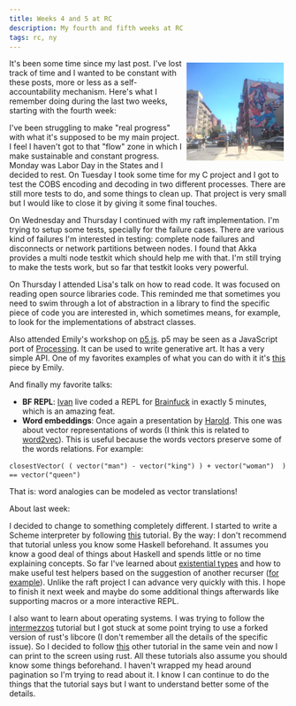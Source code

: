 ```yaml
---
title: Weeks 4 and 5 at RC
description: My fourth and fifth weeks at RC
tags: rc, ny
---
```


<img src="/images/rc-w45-1.jpg" style="float: right; padding: 0.5em; width: 35%">

It's been some time since my last post. I've lost track of time and I wanted to be constant with these posts, more or less as a self-accountability mechanism. Here's what I remember doing during the last two weeks, starting with the fourth week:

I've been struggling to make "real progress" with what it's supposed to be my main project. I feel I haven't got to that "flow" zone in which I make sustainable and constant progress. Monday was Labor Day in the States and I decided to rest. On Tuesday I took some time for my C project and I got to test the COBS encoding and decoding in two different processes. There are still more tests to do, and some things to clean up. That project is very small but I would like to close it by giving it some final touches. 

On Wednesday and Thursday I continued with my raft implementation. I'm trying to setup some tests, specially for the failure cases. There are various kind of failures I'm interested in testing: complete node failures and disconnects or network partitions between nodes. I found that Akka provides a multi node testkit which should help me with that. I'm still trying to make the tests work, but so far that testkit looks very powerful. 

On Thursday I attended Lisa's talk on how to read code. It was focused on reading open source libraries code. This reminded me that sometimes you need to swim through a lot of abstraction in a library to find the specific piece of code you are interested in, which sometimes means, for example, to look for the implementations of abstract classes.

Also attended Emily's workshop on [p5.js](http://p5js.org/). p5 may be seen as a JavaScript port of [Processing](https://processing.org/). It can be used to write generative art. It has a very simple API. One of my favorites examples of what you can do with it it's [this](http://xie-emily.com/projects/noise_art.html) piece by Emily.

And finally my favorite talks:

* **BF REPL**: [Ivan](https://github.com/gudnm) live coded a REPL for [Brainfuck](https://en.wikipedia.org/wiki/Brainfuck) in exactly 5 minutes, which is an amazing feat.
* **Word embeddings**: Once again a presentation by [Harold](https://github.com/hrldcpr). This one was about vector representations of words (I think this is related to [word2vec](https://code.google.com/archive/p/word2vec/)). This is useful because the words vectors preserve some of the words relations. For example: 

```
closestVector( ( vector("man") - vector("king") ) + vector("woman")  ) == vector("queen")
```

That is: word analogies can be modeled as vector translations!

About last week:

I decided to change to something completely different. I started to write a Scheme interpreter by following [this](https://en.wikibooks.org/wiki/Write_Yourself_a_Scheme_in_48_Hours) tutorial. By the way: I don't recommend that tutorial unless you know some Haskell beforehand. It assumes you know a good deal of things about Haskell and spends little or no time explaining concepts. So far I've learned about [existential types](https://wiki.haskell.org/Existential_type) and how to make useful test helpers based on the suggestion of another recurser ([for example](https://github.com/miguel-vila/scheme-in-haskell/blob/cd333bfa1f777f962a702ffa86683b81f7aa59af/test/EvalSpec.hs#L17-L23)). Unlike the raft project I can advance very quickly with this. I hope to finish it next week and maybe do some additional things afterwards like supporting macros or a more interactive REPL. 

I also want to learn about operating systems. I was trying to follow the [intermezzos](http://intermezzos.github.io/) tutorial but I got stuck at some point trying to use a forked version of rust's libcore (I don't remember all the details of the specific issue). So I decided to follow [this](http://os.phil-opp.com/) other tutorial in the same vein and now I can print to the screen using rust. All these tutorials also assume you should know some things beforehand. I haven't wrapped my head around pagination so I'm trying to read about it. I know I can continue to do the things that the tutorial says but I want to understand better some of the details.
